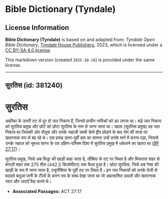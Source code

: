 # Bible Dictionary (Tyndale)

## License Information

**Bible Dictionary (Tyndale)** is based on and adapted from: _Tyndale Open Bible Dictionary_, [Tyndale House Publishers](https://tyndaleopenresources.com/), 2023, which is licensed under a [CC BY-SA 4.0 license](https://creativecommons.org/licenses/by-sa/4.0/legalcode.en).

This markdown version (created `2025-10-16`) is provided under the same license.



--------------------------------

## सुरतिस (id: 381240)

सुरतिस
======

अफ्रीका के उत्तरी तट से दूर दो जल निकाय हैं, जिनसे प्राचीन नाविकों को डर लगता था। बड़े जल निकाय को सुरतिस प्रमुख और छोटे को छोटा सुरतिस के नाम से जाना जाता था। पहला (सुरतिस प्रमुख) वह जल निकाय था जिसकी ओर पौलुस और उनके जहाज़ी साथी क्रेते द्वीप छोड़ने के बाद रोम की यात्रा पर खतरनाक रूप से बह रहे थे। एक प्रचंड उत्तर\-पूर्वी हवा का सामना उन्हें उनके मार्ग में करना पड़ा, जिससे उनके जहाज़ को भूमध्य सागर के पार दक्षिण\-पश्चिम दिशा में सुरतिस प्रमुख में धकेलने का खतरा था ([प्रेरि 27:17](https://ref.ly/Acts27:17))।

सुरतिस प्रमुख, जिसे अब सिड्रा की खाड़ी कहा जाता है, लीबिया के तट पर स्थित है और मिसराता शहर से बंगाज़ी शहर तक 275 मील (442\.5 किलोमीटर) तक फैला हुआ है। छोटा सुरतिस, जिसे अब गेब्स की खाड़ी के रूप में जाना जाता है, ट्यूनीशिया के पूर्वी तट पर स्थित है। इन जल निकायों को उनके तेज़ी से बदलते बलुआ पानी के टीलों के करण भय के साथ देखा जाता था जो अप्रत्याशित उथलों और खतरनाक ज्वार और धाराएँ पैदा करते थे।

* **Associated Passages:** ACT 27:17

